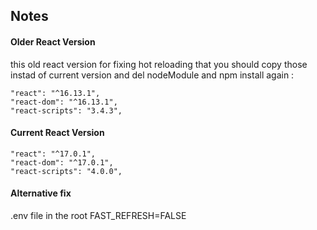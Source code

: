 ## Notes

#### Older React Version
this old react version for fixing hot reloading that you should copy those instad of current version and del nodeModule and npm install again :

```
"react": "^16.13.1",
"react-dom": "^16.13.1",
"react-scripts": "3.4.3",
```
#### Current React Version

```
"react": "^17.0.1",
"react-dom": "^17.0.1",
"react-scripts": "4.0.0",
```

#### Alternative fix

.env file in the root
FAST_REFRESH=FALSE

